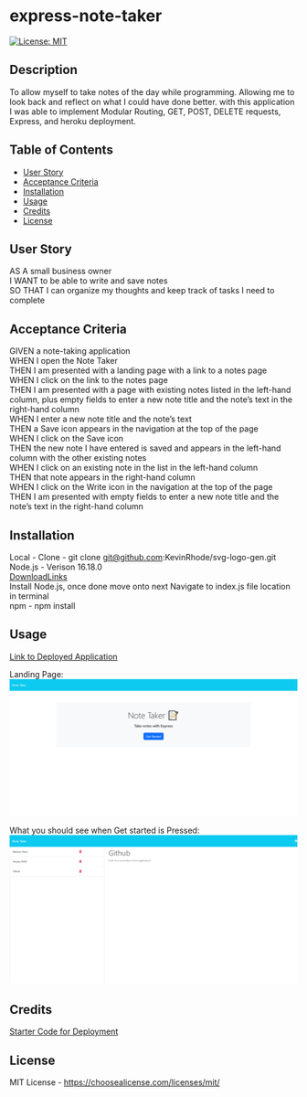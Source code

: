 # express-note-taker
[![License: MIT](https://img.shields.io/badge/License-MIT-yellow.svg)](https://choosealicense.com/licenses/mit/)
## Description

To allow myself to take notes of the day while programming. Allowing me to look back and reflect on what I could have done better. with this application I was able to implement Modular Routing, GET, POST, DELETE requests, Express, and heroku deployment. 

## Table of Contents 

- [User Story](#user-story)
- [Acceptance Criteria](#acceptance-criteria)
- [Installation](#installation)
- [Usage](#usage)
- [Credits](#credits)
- [License](#license)

## User Story
AS A small business owner  
I WANT to be able to write and save notes  
SO THAT I can organize my thoughts and keep track of tasks I need to complete  


## Acceptance Criteria
GIVEN a note-taking application  
WHEN I open the Note Taker  
THEN I am presented with a landing page with a link to a notes page  
WHEN I click on the link to the notes page  
THEN I am presented with a page with existing notes listed in the left-hand column, plus empty fields to enter a new note title and the note’s text in the right-hand column  
WHEN I enter a new note title and the note’s text  
THEN a Save icon appears in the navigation at the top of the page  
WHEN I click on the Save icon  
THEN the new note I have entered is saved and appears in the left-hand column with the other existing notes  
WHEN I click on an existing note in the list in the left-hand column  
THEN that note appears in the right-hand column  
WHEN I click on the Write icon in the navigation at the top of the page  
THEN I am presented with empty fields to enter a new note title and the note’s text in the right-hand column  

## Installation

  Local -
  Clone - git clone git@github.com:KevinRhode/svg-logo-gen.git  
  Node.js - Verison 16.18.0  
  [DownloadLinks](https://nodejs.org/download/release/v16.18.0/)  
  Install Node.js, once done move onto next
  Navigate to index.js file location in terminal  
  npm - npm install  


## Usage
 
  [Link to Deployed Application](https://express-note-taker-kevinrhode.herokuapp.com/)  

Landing Page:
![Screenshot of the application main page](./assets/images/express-note-taker-kevinrhode.herokuapp.com_.png)

What you should see when Get started is Pressed:
  ![Screenshot of the application main page](./assets/images/express-note-taker-kevinrhode.herokuapp.com_notes.png)

## Credits

[Starter Code for Deployment](https://github.com/coding-boot-camp/miniature-eureka)

## License

MIT License - https://choosealicense.com/licenses/mit/
